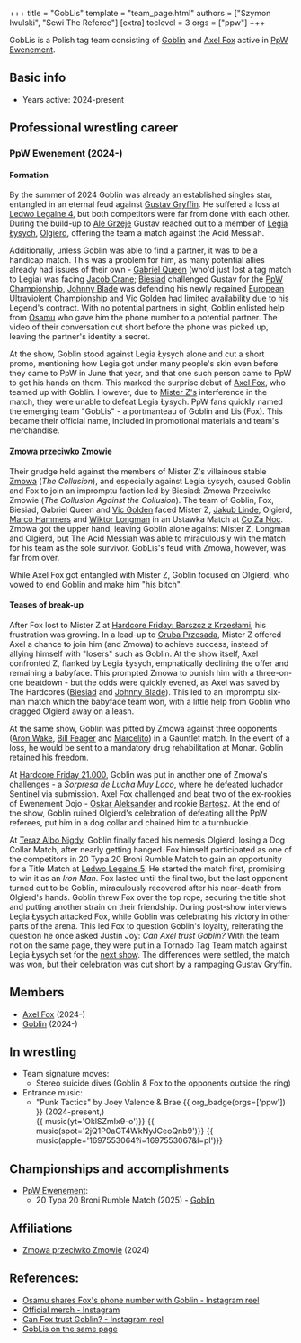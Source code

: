 +++
title = "GobLis"
template = "team_page.html"
authors = ["Szymon Iwulski", "Sewi The Referee"]
[extra]
toclevel = 3
orgs = ["ppw"]
+++

GobLis is a Polish tag team consisting of [Goblin](@/w/goblin.md) and [Axel Fox](@/w/axel-fox.md) active in [PpW Ewenement](@/o/ppw.md).

## Basic info

* Years active: 2024-present

## Professional wrestling career

### PpW Ewenement (2024-)

#### Formation

By the summer of 2024 Goblin was already an established singles star, entangled in an eternal feud against [Gustav Gryffin](@/w/gustav-gryffin.md). He suffered a loss at [Ledwo Legalne 4](@/e/ppw/2024-06-08-ppw-ledwo-legalne-4.md), but both competitors were far from done with each other.
During the build-up to [Ale Grzeje](@/e/ppw/2024-07-13-ppw-ale-grzeje.md) Gustav reached out to a member of [Legia Łysych](@/tt/legia-lysych.md), [Olgierd](@/w/olgierd.md), offering the team a match against the Acid Messiah.

Additionally, unless Goblin was able to find a partner, it was to be a handicap match. This was a problem for him, as many potential allies already had issues of their own - [Gabriel Queen](@/w/gabriel-queen.md) (who'd just lost a tag match to Legia) was facing [Jacob Crane](@/w/jacob-crane.md); [Biesiad](@/w/biesiad.md) challenged Gustav for the [PpW Championship](@/c/ppw-championship.md), [Johnny Blade](@/w/johnny-blade.md) was defending his newly regained [European Ultraviolent Championship](@/c/ppw-european-ultraviolent-championship.md) and [Vic Golden](@/w/vic-golden.md) had limited availability due to his Legend's contract. With no potential partners in sight, Goblin enlisted help from [Osamu](@/w/osamu.md) who gave him the phone number to a potential partner. The video of their conversation cut short before the phone was picked up, leaving the partner's identity a secret.

At the show, Goblin stood against Legia Łysych alone and cut a short promo, mentioning how Legia got under many people's skin even before they came to PpW in June that year, and that one such person came to PpW to get his hands on them. This marked the surprise debut of [Axel Fox](@/w/axel-fox.md), who teamed up with Goblin. However, due to [Mister Z's](@/w/mister-z.md) interference in the match, they were unable to defeat Legia Łysych.
PpW fans quickly named the emerging team "GobLis" - a portmanteau of Goblin and Lis (Fox). This became their official name, included in promotional materials and team's merchandise.

#### Zmowa przeciwko Zmowie

Their grudge held against the members of Mister Z's villainous stable [Zmowa](@/tt/zmowa.md) (_The Collusion_), and especially against Legia Łysych, caused Goblin and Fox to join an impromptu faction led by Biesiad: Zmowa Przeciwko Zmowie (_The Collusion Against the Collusion_). The team of Goblin, Fox, Biesiad, Gabriel Queen and [Vic Golden](@/w/vic-golden.md) faced Mister Z, [Jakub Linde](@/w/jakub-linde.md), Olgierd, [Marco Hammers](@/w/marco-hammers.md) and [Wiktor Longman](@/w/wiktor-longman.md) in an Ustawka Match at [Co Za Noc](@/e/ppw/2024-10-26-ppw-co-za-noc.md). Zmowa got the upper hand, leaving Goblin alone against Mister Z, Longman and Olgierd, but The Acid Messiah was able to miraculously win the match for his team as the sole survivor.
GobLis's feud with Zmowa, however, was far from over.

While Axel Fox got entangled with Mister Z, Goblin focused on Olgierd, who vowed to end Goblin and make him "his bitch".

#### Teases of break-up

After Fox lost to Mister Z at [Hardcore Friday: Barszcz z Krzesłami](e/ppw/2024-12-06-ppw-hardcore-friday-barszcz-z-krzeslami.md), his frustration was growing. In a lead-up to [Gruba Przesada](@/e/ppw/2025-01-25-ppw-gruba-przesada.md), Mister Z offered Axel a chance to join him (and Zmowa) to achieve success, instead of allying himself with "losers" such as Goblin. At the show itself, Axel confronted Z, flanked by Legia Łysych, emphatically declining the offer and remaining a babyface. This prompted Zmowa to punish him with a three-on-one beatdown - but the odds were quickly evened, as Axel was saved by The Hardcores ([Biesiad](@/w/biesiad.md) and [Johnny Blade](@/w/johnny-blade.md)). This led to an impromptu six-man match which the babyface team won, with a little help from Goblin who dragged Olgierd away on a leash.

At the same show, Goblin was pitted by Zmowa against three opponents ([Aron Wake](@/w/aron-wake.md), [Bill Feager](@/w/feager.md) and [Marcelito](@/w/marcelito.md)) in a Gauntlet match. In the event of a loss, he would be sent to a mandatory drug rehabilitation at Monar. Goblin retained his freedom.

At [Hardcore Friday 21.000](@/e/ppw/2025-02-21-ppw-hardcore-friday.md), Goblin was put in another one of Zmowa's challenges - a _Sorpresa de Lucha Muy Loco_, where he defeated luchador Sentinel via submission. Axel Fox challenged and beat two of the ex-rookies of Ewenement Dojo - [Oskar Aleksander](@/w/oskar-aleksander.md) and rookie [Bartosz](@/w/plata.md). At the end of the show, Goblin ruined Olgierd's celebration of defeating all the PpW referees, put him in a dog collar and chained him to a turnbuckle.

At [Teraz Albo Nigdy](@/e/ppw/2025-03-15-ppw-teraz-albo-nigdy.md), Goblin finally faced his nemesis Olgierd, losing a Dog Collar Match, after nearly getting hanged.
Fox himself participated as one of the competitors in 20 Typa 20 Broni Rumble Match to gain an opportunity for a Title Match at [Ledwo Legalne 5](@/e/ppw/2025-06-07-ppw-ledwo-legalne-5.md). He started the match first, promising to win it as an _Iron Man_. Fox lasted until the final two, but the last opponent turned out to be Goblin, miraculously recovered after his near-death from Olgierd's hands. Goblin threw Fox over the top rope, securing the title shot and putting another strain on their friendship. During post-show interviews Legia Łysych attacked Fox, while Goblin was celebrating his victory in other parts of the arena. This led Fox to question Goblin's loyalty, reiterating the question he once asked Justin Joy: _Can Axel trust Goblin?_ 
With the team not on the same page, they were put in a Tornado Tag Team match against Legia Łysych set for the [next show](@/e/ppw/2025-04-30-ppw-ostatnia-prosta.md). The differences were settled, the match was won, but their celebration was cut short by a rampaging Gustav Gryffin.

## Members

* [Axel Fox](@/w/axel-fox.md) (2024-)
* [Goblin](@/w/goblin.md) (2024-)

## In wrestling

* Team signature moves:
  - Stereo suicide dives (Goblin & Fox to the opponents outside the ring)
* Entrance music:
  - "Punk Tactics" by Joey Valence & Brae
    {{ org_badge(orgs=['ppw']) }} (2024-present,) <br>
    {{ music(yt='OklSZmIx9-o')}} 
    {{ music(spot='2jQ1P0aGT4WkNyJCeoQnb9')}}
    {{ music(apple='1697553064?i=1697553067&l=pl')}}

## Championships and accomplishments

* [PpW Ewenement](@/o/ppw.md):
  - 20 Typa 20 Broni Rumble Match (2025) - [Goblin](@/w/goblin.md) 

## Affiliations

* [Zmowa przeciwko Zmowie](@/tt/zmowa.md) (2024)

## References:

* [Osamu shares Fox's phone number with Goblin - Instagram reel](https://www.instagram.com/p/C9U-kiOswxR/)
* [Official merch - Instagram](https://www.instagram.com/p/DBOC6NVIKyA/)
* [Can Fox trust Goblin? - Instagram reel](https://www.instagram.com/p/DHoUOjnqpJS/)
* [GobLis on the same page](https://www.instagram.com/p/DJJvNautf6Q/)
